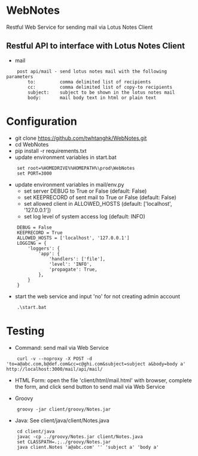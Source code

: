 WebNotes
========

Restful Web Service for sending mail via Lotus Notes Client 

Restful API to interface with Lotus Notes Client
----------------------------------------------------------------
*   mail

```
    post api/mail - send lotus notes mail with the following parameters
    	to:			comma delimited list of recipients
    	cc:			comma delimited list of copy-to recipients
    	subject:	subject to be shown in the lotus notes mail
    	body:	 	mail body text in html or plain text
```

Configuration
=============
*   git clone https://github.com/twhtanghk/WebNotes.git
*   cd WebNotes
*   pip install -r requirements.txt
*   update environment variables in start.bat
```
	set root=%HOMEDRIVE%%HOMEPATH%\prod\WebNotes
    set PORT=3000
```

*   update environment variables in mail/env.py
	*	set server DEBUG to True or False (default: False)
	*	set KEEPRECORD of sent mail to True or False (default: False)
	*	set allowed client in ALLOWED_HOSTS (default: ['localhost', '127.0.0.1'])
	*	set log level of system access log (default: INFO) 
```
    DEBUG = False
	KEEPRECORD = True
    ALLOWED_HOSTS = ['localhost', '127.0.0.1']
    LOGGING = {
	    'loggers': {
	        'app': {
	            'handlers': ['file'],
	            'level': 'INFO',
	            'propagate': True,
	        },
	    }
	}
```

*	start the web service and input 'no' for not creating admin account
```
	.\start.bat
```

Testing
=======
*	Command: send mail via Web Service
```
	curl -v --noproxy -X POST -d 'to=a@abc.com,b@def.com&cc=c@ghi.com&subject=subject a&body=body a' http://localhost:3000/mail/api/mail/
```

*	HTML Form: open the file 'client/html/mail.html' with browser, 
	complete the form, and click send button to send mail via Web Service
	
*	Groovy
```
	groovy -jar client/groovy/Notes.jar
```

*	Java: See client/java/client/Notes.java
```
	cd client/java
	javac -cp ../groovy/Notes.jar client/Notes.java
	set CLASSPATH=.;../groovy/Notes.jar
	java client.Notes 'a@abc.com' '' 'subject a' 'body a' 
```
